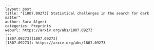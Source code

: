     ---
    layout: post
    title: "[1807.09273] Statistical challenges in the search for dark matter"
    author: Sara Algeri
    categories: Preprints
    weburl: https://arxiv.org/abs/1807.09273
    ---
    [1807.09273][1807.09273]
    [1807.09273]: https://arxiv.org/abs/1807.09273
